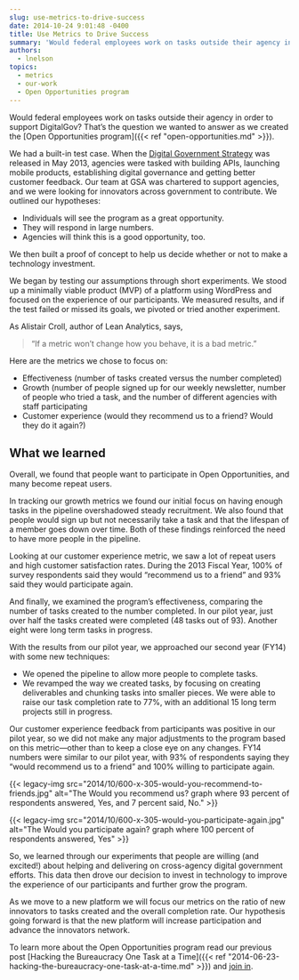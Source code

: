 ```yaml
---
slug: use-metrics-to-drive-success
date: 2014-10-24 9:01:48 -0400
title: Use Metrics to Drive Success
summary: 'Would federal employees work on tasks outside their agency in order to support DigitalGov? That’s the question we wanted to answer as we created the Open Opportunities program. We had a built-in test case. When the Digital Government Strategy was released in May 2013, agencies were tasked with building APIs, launching mobile products, establishing digital'
authors:
  - lnelson
topics:
  - metrics
  - our-work
  - Open Opportunities program
---
```


Would federal employees work on tasks outside their agency in order to support DigitalGov? That’s the question we wanted to answer as we created the [Open Opportunities program]({{< ref "open-opportunities.md" >}}).

We had a built-in test case. When the [Digital Government Strategy](http://www.whitehouse.gov/sites/default/files/omb/egov/digital-government/digital-government.html) was released in May 2013, agencies were tasked with building APIs, launching mobile products, establishing digital governance and getting better customer feedback. Our team at GSA was chartered to support agencies, and we were looking for innovators across government to contribute. We outlined our hypotheses:

  * Individuals will see the program as a great opportunity.
  * They will respond in large numbers.
  * Agencies will think this is a good opportunity, too.

We then built a proof of concept to help us decide whether or not to make a technology investment.

We began by testing our assumptions through short experiments. We stood up a minimally viable product (MVP) of a platform using WordPress and focused on the experience of our participants. We measured results, and if the test failed or missed its goals, we pivoted or tried another experiment.

As Alistair Croll, author of Lean Analytics, says,

> “If a metric won’t change how you behave, it is a bad metric.”

Here are the metrics we chose to focus on:

  * Effectiveness (number of tasks created versus the number completed)
  * Growth (number of people signed up for our weekly newsletter, number of people who tried a task, and the number of different agencies with staff participating
  * Customer experience (would they recommend us to a friend? Would they do it again?)

## What we learned

Overall, we found that people want to participate in Open Opportunities, and many become repeat users.

In tracking our growth metrics we found our initial focus on having enough tasks in the pipeline overshadowed steady recruitment. We also found that people would sign up but not necessarily take a task and that the lifespan of a member goes down over time. Both of these findings reinforced the need to have more people in the pipeline.

Looking at our customer experience metric, we saw a lot of repeat users and high customer satisfaction rates. During the 2013 Fiscal Year, 100% of survey respondents said they would “recommend us to a friend” and 93% said they would participate again.

And finally, we examined the program’s effectiveness, comparing the number of tasks created to the number completed. In our pilot year, just over half the tasks created were completed (48 tasks out of 93). Another eight were long term tasks in progress.

With the results from our pilot year, we approached our second year (FY14) with some new techniques:

  * We opened the pipeline to allow more people to complete tasks.
  * We revamped the way we created tasks, by focusing on creating deliverables and chunking tasks into smaller pieces. We were able to raise our task completion rate to 77%, with an additional 15 long term projects still in progress.

Our customer experience feedback from participants was positive in our pilot year, so we did not make any major adjustments to the program based on this metric—other than to keep a close eye on any changes. FY14 numbers were similar to our pilot year, with 93% of respondents saying they “would recommend us to a friend” and 100% willing to participate again.

{{< legacy-img src="2014/10/600-x-305-would-you-recommend-to-friends.jpg" alt="The Would you recommend us? graph where 93 percent of respondents answered, Yes, and 7 percent said, No." >}}

{{< legacy-img src="2014/10/600-x-305-would-you-participate-again.jpg" alt="The Would you participate again? graph where 100 percent of respondents answered, Yes" >}}

So, we learned through our experiments that people are willing (and excited!) about helping and delivering on cross-agency digital government efforts. This data then drove our decision to invest in technology to improve the experience of our participants and further grow the program.

As we move to a new platform we will focus our metrics on the ratio of new innovators to tasks created and the overall completion rate. Our hypothesis going forward is that the new platform will increase participation and advance the innovators network.

To learn more about the Open Opportunities program read our previous post [Hacking the Bureaucracy One Task at a Time]({{< ref "2014-06-23-hacking-the-bureaucracy-one-task-at-a-time.md" >}}) and [join in](https://public.govdelivery.com/accounts/USHOWTO/subscriber/new?topic_id=USHOWTO_60).
